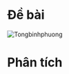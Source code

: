 # Đề bài
![Tongbinhphuong](https://github.com/VanHoang110802/Competitive_Programming/assets/108053955/824a6ab0-2ee4-42b2-a38c-1ede44225a26)

# Phân tích
